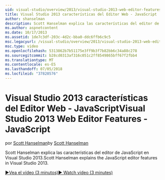 ```yaml
---
uid: visual-studio/overview/2013/visual-studio-2013-web-editor-features-javascript
title: Visual Studio 2013 características del Editor Web - JavaScript | Microsoft Docs
author: shanselman
description: Scott Hanselman explica las características del editor de JavaScript en Visual Studio 2013.
ms.author: aspnetcontent
ms.date: 10/17/2013
ms.assetid: 1de7c3df-203c-4d2c-bba0-ddc6ffb6c9c5
msc.legacyurl: /visual-studio/overview/2013/visual-studio-2013-web-editor-features-javascript
msc.type: video
ms.openlocfilehash: 5313862b7b51175e3ff9b3f7b82bb6c34a88c278
ms.sourcegitcommit: b28cd0313af316c051c2ff8549865bff67f2fbb4
ms.translationtype: MT
ms.contentlocale: es-ES
ms.lasthandoff: 07/05/2018
ms.locfileid: "37820576"
---
```

<a name="visual-studio-2013-web-editor-features---javascript"></a><span data-ttu-id="d3f88-103">Visual Studio 2013 características del Editor Web - JavaScript</span><span class="sxs-lookup"><span data-stu-id="d3f88-103">Visual Studio 2013 Web Editor Features - JavaScript</span></span>
====================
<span data-ttu-id="d3f88-104">por [Scott Hanselman](https://github.com/shanselman)</span><span class="sxs-lookup"><span data-stu-id="d3f88-104">by [Scott Hanselman](https://github.com/shanselman)</span></span>

<span data-ttu-id="d3f88-105">Scott Hanselman explica las características del editor de JavaScript en Visual Studio 2013.</span><span class="sxs-lookup"><span data-stu-id="d3f88-105">Scott Hanselman explains the JavaScript editor features in Visual Studio 2013.</span></span>

[<span data-ttu-id="d3f88-106">&#9654;Vea el vídeo (3 minutos)</span><span class="sxs-lookup"><span data-stu-id="d3f88-106">&#9654; Watch video (3 minutes)</span></span>](https://channel9.msdn.com/Blogs/ASP-NET-Site-Videos/visual-studio-2013-web-editor-features-javascript)
